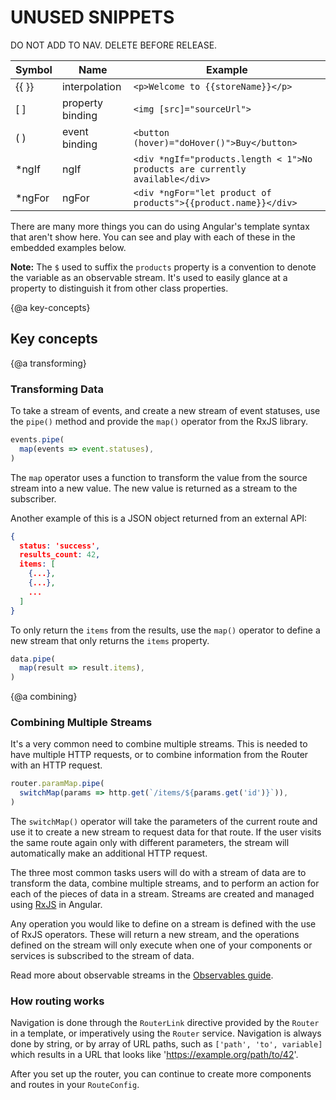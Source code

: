 # UNUSED SNIPPETS 

DO NOT ADD TO NAV. DELETE BEFORE RELEASE.

|Symbol   |Name   |Example   |
|---|---|---|
|{{ }}   |interpolation   |`<p>Welcome to {{storeName}}</p>`   |
|[ ]   |property binding   |`<img [src]="sourceUrl">`   |
|( )   |event binding   |`<button (hover)="doHover()">Buy</button>`   |
|*ngIf   |ngIf   |`<div *ngIf="products.length < 1">No products are currently available</div>`   |
| *ngFor  |ngFor   |`<div *ngFor="let product of products">{{product.name}}</div>`   |

There are many more things you can do using Angular's template syntax that aren't show here. You can see and play with each of these in the embedded examples below.

<div class="alert is-important">

 **Note:** The `$` used to suffix the `products` property is a convention to denote the variable as an observable
 stream. It's used to easily glance at a property to distinguish it from other class properties. 

</div>

{@a key-concepts}
## Key concepts


{@a transforming}

### Transforming Data

To take a stream of events, and create a new stream of event statuses, use the `pipe()` method and provide the `map()` operator from the RxJS library.

```ts
events.pipe(
  map(events => event.statuses),
)
```

The `map` operator uses a function to transform the value from the source stream into a new value. The new value is returned as a stream to the subscriber.

Another example of this is a JSON object returned from an external API:

```json
{
  status: 'success',
  results_count: 42,
  items: [
    {...},
    {...},
    ...
  ]
}
```

To only return the `items` from the results, use the `map()` operator to define a new stream that only returns the `items` property.

```ts
data.pipe(
  map(result => result.items),
)
```
{@a combining}

### Combining Multiple Streams

It's a very common need to combine multiple streams. This is needed to have multiple HTTP requests, or to combine information from the Router with an HTTP request.

```ts
router.paramMap.pipe(
  switchMap(params => http.get(`/items/${params.get('id')}`)),
)
```

The `switchMap()` operator will take the parameters of the current route and use it to create a new stream to request data for that route. If the user visits the same route again only with different parameters, the stream will automatically make an additional HTTP request.

The three most common tasks users will do with a stream of data are to transform the data, combine multiple streams, and to perform an action for each of the pieces of data in a stream. Streams are created and managed using [RxJS](https://rxjs.dev/) in Angular.

Any operation you would like to define on a stream is defined with the use of RxJS operators. These will return a new stream, and the operations defined on the stream will only execute when one of your components or services is subscribed to the stream of data.

Read more about observable streams in the [Observables guide](guide/observables).


### How routing works

Navigation is done through the `RouterLink` directive provided by the `Router` in a template, or imperatively using the `Router` service. Navigation is always done by string, or by array of URL paths, such as `['path', 'to', variable]` which results in a URL that looks like 'https://example.org/path/to/42'. 

After you set up the router, you can continue to create more components and routes in your `RouteConfig`.
